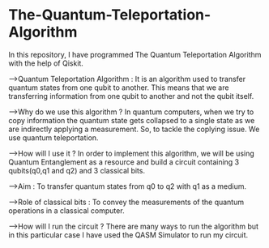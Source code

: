 # The-Quantum-Teleportation-Algorithm
In this repository, I have programmed The Quantum Teleportation Algorithm with the help of Qiskit.


-->Quantum Teleportation Algorithm : 
It is an algorithm used to transfer quantum states from one qubit to another. This means that we are transferring information from one qubit to another and not the qubit itself.

-->Why do we use this algorithm ?
In quantum computers, when we try to copy information the quantum state gets collapsed to a single state as we are indirectly applying a measurement. So, to tackle the coplying issue. We use quantum teleportation.

-->How will I use it ?
In order to implement this algorithm, we will be using Quantum Entanglement as a resource and build a circuit containing 3 qubits(q0,q1 and q2) and 3 classical bits.

-->Aim : To transfer quantum states from q0 to q2 with q1 as a medium.

-->Role of classical bits : To convey the measurements of the quantum operations in a classical computer.

-->How will I run the circuit ?
There are many ways to run the algorithm but in this particular case I have used the QASM Simulator to run my circuit. 
